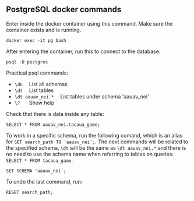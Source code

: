 ## PostgreSQL docker commands

Enter inside the docker container using this command. Make sure the container exists and is running.
```
docker exec -it pg bash
```

After entering the container, run this to connect to the database:
```
psql -U postgres
```

Practical psql commands:

- `\dn`             &emsp;List all schemas
- `\dt`             &emsp;List tables
- `\dt aauav_nei.*` &emsp;List tables under schema 'aauav_nei'
- `\? `             &emsp;Show help

Check that there is data inside any table:
```
SELECT * FROM aauav_nei.tacaua_game;
```

To work in a specific schema, run the following comand, which is an alias for `SET search_path TO 'aauav_nei';`.
The next commands will be related to the specified schema, `\dt` will be the same as `\dt aauav_nei.*` and there is no need to use the schema name when referring to tables on queries: `SELECT * FROM tacaua_game`.
```
SET SCHEMA 'aauav_nei';
```

To undo the last command, run:
```
RESET search_path;
```
